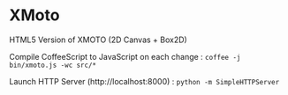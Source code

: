 XMoto
=====

HTML5 Version of XMOTO (2D Canvas + Box2D)

Compile CoffeeScript to JavaScript on each change : ```coffee -j bin/xmoto.js -wc src/*```

Launch HTTP Server (http://localhost:8000) : ```python -m SimpleHTTPServer```
